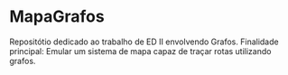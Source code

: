 # MapaGrafos
Repositótio dedicado ao trabalho de ED II envolvendo Grafos. Finalidade principal: Emular um sistema de mapa capaz de traçar rotas utilizando grafos.
